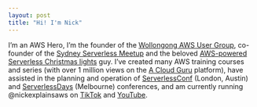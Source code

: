 ```yaml
---
layout: post
title: "Hi! I'm Nick"
---
```

I’m an AWS Hero, I’m the founder of the [Wollongong AWS User Group](https://www.meetup.com/aws-wollongong/), co-founder of the [Sydney Serverless Meetup](https://www.meetup.com/sydney-serverless-meetup-group/) and the beloved [AWS-powered Serverless Christmas lights](https://twitter.com/AWSCloudANZ/status/1599629849798316035) guy. I’ve created many AWS training courses and series (with over 1 million views on the [A Cloud Guru](https://acloudguru.com/) platform), have assisted in the planning and operation of [ServerlessConf](https://serverlessconf.io/) (London, Austin) and [ServerlessDays](https://anz.serverlessdays.io/) (Melbourne) conferences, and am currently running @nickexplainsaws on [TikTok](https://www.tiktok.com/@nickexplainsaws) and [YouTube](https://www.youtube.com/@nickexplainsaws).
